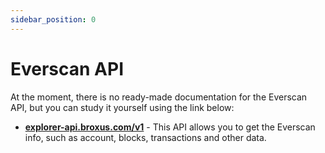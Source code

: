 ```yaml
---
sidebar_position: 0
---
```


# Everscan API

At the moment, there is no ready-made documentation for the Everscan API, but you can study it yourself using the link below:

- [**explorer-api.broxus.com/v1**](https://explorer-api.broxus.com/v1) -
This API allows you to get the Everscan info, such as account, blocks, transactions and other data.

